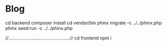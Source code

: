 # Blog

 cd backend
 composer install
 cd vendor/bin
   phinx migrate -c ../../phinx.php
   phinx seed:run -c ../../phinx.php
 
 
//................................................//
cd frontend
npm i
